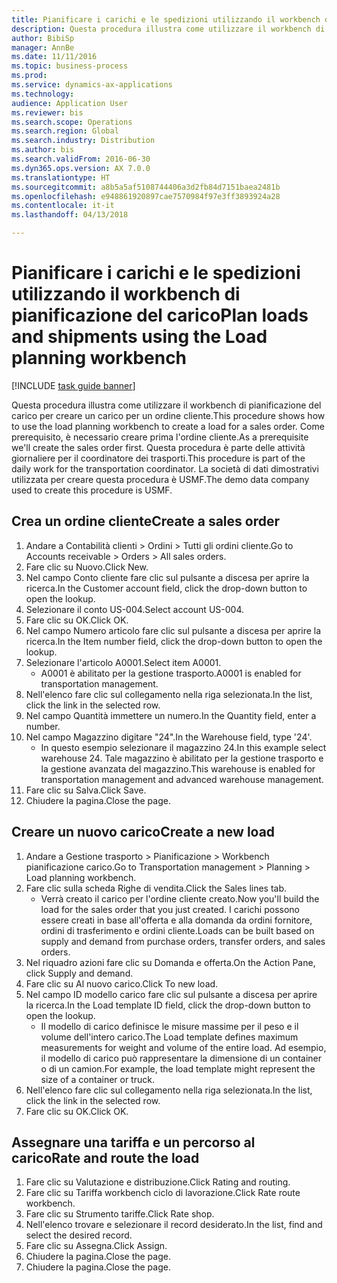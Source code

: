 ```yaml
--- 
title: Pianificare i carichi e le spedizioni utilizzando il workbench di pianificazione del carico
description: Questa procedura illustra come utilizzare il workbench di pianificazione del carico per creare un carico per un ordine cliente.
author: BibiSp
manager: AnnBe
ms.date: 11/11/2016
ms.topic: business-process
ms.prod: 
ms.service: dynamics-ax-applications
ms.technology: 
audience: Application User
ms.reviewer: bis
ms.search.scope: Operations
ms.search.region: Global
ms.search.industry: Distribution
ms.author: bis
ms.search.validFrom: 2016-06-30
ms.dyn365.ops.version: AX 7.0.0
ms.translationtype: HT
ms.sourcegitcommit: a8b5a5af5108744406a3d2fb84d7151baea2481b
ms.openlocfilehash: e948861920897cae7570984f97e3ff3893924a28
ms.contentlocale: it-it
ms.lasthandoff: 04/13/2018

---
```

# <a name="plan-loads-and-shipments-using-the-load-planning-workbench"></a><span data-ttu-id="933b9-103">Pianificare i carichi e le spedizioni utilizzando il workbench di pianificazione del carico</span><span class="sxs-lookup"><span data-stu-id="933b9-103">Plan loads and shipments using the Load planning workbench</span></span>

[!INCLUDE [task guide banner](../../includes/task-guide-banner.md)]

<span data-ttu-id="933b9-104">Questa procedura illustra come utilizzare il workbench di pianificazione del carico per creare un carico per un ordine cliente.</span><span class="sxs-lookup"><span data-stu-id="933b9-104">This procedure shows how to use the load planning workbench to create a load for a sales order.</span></span> <span data-ttu-id="933b9-105">Come prerequisito, è necessario creare prima l'ordine cliente.</span><span class="sxs-lookup"><span data-stu-id="933b9-105">As a prerequisite we'll create the sales order first.</span></span> <span data-ttu-id="933b9-106">Questa procedura è parte delle attività giornaliere per il coordinatore dei trasporti.</span><span class="sxs-lookup"><span data-stu-id="933b9-106">This procedure is part of the daily work for the transportation coordinator.</span></span> <span data-ttu-id="933b9-107">La società di dati dimostrativi utilizzata per creare questa procedura è USMF.</span><span class="sxs-lookup"><span data-stu-id="933b9-107">The demo data company used to create this procedure is USMF.</span></span>


## <a name="create-a-sales-order"></a><span data-ttu-id="933b9-108">Crea un ordine cliente</span><span class="sxs-lookup"><span data-stu-id="933b9-108">Create a sales order</span></span>
1. <span data-ttu-id="933b9-109">Andare a Contabilità clienti > Ordini > Tutti gli ordini cliente.</span><span class="sxs-lookup"><span data-stu-id="933b9-109">Go to Accounts receivable > Orders > All sales orders.</span></span>
2. <span data-ttu-id="933b9-110">Fare clic su Nuovo.</span><span class="sxs-lookup"><span data-stu-id="933b9-110">Click New.</span></span>
3. <span data-ttu-id="933b9-111">Nel campo Conto cliente fare clic sul pulsante a discesa per aprire la ricerca.</span><span class="sxs-lookup"><span data-stu-id="933b9-111">In the Customer account field, click the drop-down button to open the lookup.</span></span>
4. <span data-ttu-id="933b9-112">Selezionare il conto US-004.</span><span class="sxs-lookup"><span data-stu-id="933b9-112">Select account US-004.</span></span>
5. <span data-ttu-id="933b9-113">Fare clic su OK.</span><span class="sxs-lookup"><span data-stu-id="933b9-113">Click OK.</span></span>
6. <span data-ttu-id="933b9-114">Nel campo Numero articolo fare clic sul pulsante a discesa per aprire la ricerca.</span><span class="sxs-lookup"><span data-stu-id="933b9-114">In the Item number field, click the drop-down button to open the lookup.</span></span>
7. <span data-ttu-id="933b9-115">Selezionare l'articolo A0001.</span><span class="sxs-lookup"><span data-stu-id="933b9-115">Select item A0001.</span></span>
    * <span data-ttu-id="933b9-116">A0001 è abilitato per la gestione trasporto.</span><span class="sxs-lookup"><span data-stu-id="933b9-116">A0001 is enabled for transportation management.</span></span>  
8. <span data-ttu-id="933b9-117">Nell'elenco fare clic sul collegamento nella riga selezionata.</span><span class="sxs-lookup"><span data-stu-id="933b9-117">In the list, click the link in the selected row.</span></span>
9. <span data-ttu-id="933b9-118">Nel campo Quantità immettere un numero.</span><span class="sxs-lookup"><span data-stu-id="933b9-118">In the Quantity field, enter a number.</span></span>
10. <span data-ttu-id="933b9-119">Nel campo Magazzino digitare "24".</span><span class="sxs-lookup"><span data-stu-id="933b9-119">In the Warehouse field, type '24'.</span></span>
    * <span data-ttu-id="933b9-120">In questo esempio selezionare il magazzino 24.</span><span class="sxs-lookup"><span data-stu-id="933b9-120">In this example select warehouse 24.</span></span> <span data-ttu-id="933b9-121">Tale magazzino è abilitato per la gestione trasporto e la gestione avanzata del magazzino.</span><span class="sxs-lookup"><span data-stu-id="933b9-121">This warehouse is enabled for transportation management and advanced warehouse management.</span></span>  
11. <span data-ttu-id="933b9-122">Fare clic su Salva.</span><span class="sxs-lookup"><span data-stu-id="933b9-122">Click Save.</span></span>
12. <span data-ttu-id="933b9-123">Chiudere la pagina.</span><span class="sxs-lookup"><span data-stu-id="933b9-123">Close the page.</span></span>

## <a name="create-a-new-load"></a><span data-ttu-id="933b9-124">Creare un nuovo carico</span><span class="sxs-lookup"><span data-stu-id="933b9-124">Create a new load</span></span>
1. <span data-ttu-id="933b9-125">Andare a Gestione trasporto > Pianificazione > Workbench pianificazione carico.</span><span class="sxs-lookup"><span data-stu-id="933b9-125">Go to Transportation management > Planning > Load planning workbench.</span></span>
2. <span data-ttu-id="933b9-126">Fare clic sulla scheda Righe di vendita.</span><span class="sxs-lookup"><span data-stu-id="933b9-126">Click the Sales lines tab.</span></span>
    * <span data-ttu-id="933b9-127">Verrà creato il carico per l'ordine cliente creato.</span><span class="sxs-lookup"><span data-stu-id="933b9-127">Now you'll build the load for the sales order that you just created.</span></span> <span data-ttu-id="933b9-128">I carichi possono essere creati in base all'offerta e alla domanda da ordini fornitore, ordini di trasferimento e ordini cliente.</span><span class="sxs-lookup"><span data-stu-id="933b9-128">Loads can be built based on supply and demand from purchase orders, transfer orders, and sales orders.</span></span>  
3. <span data-ttu-id="933b9-129">Nel riquadro azioni fare clic su Domanda e offerta.</span><span class="sxs-lookup"><span data-stu-id="933b9-129">On the Action Pane, click Supply and demand.</span></span>
4. <span data-ttu-id="933b9-130">Fare clic su Al nuovo carico.</span><span class="sxs-lookup"><span data-stu-id="933b9-130">Click To new load.</span></span>
5. <span data-ttu-id="933b9-131">Nel campo ID modello carico fare clic sul pulsante a discesa per aprire la ricerca.</span><span class="sxs-lookup"><span data-stu-id="933b9-131">In the Load template ID field, click the drop-down button to open the lookup.</span></span>
    * <span data-ttu-id="933b9-132">Il modello di carico definisce le misure massime per il peso e il volume dell'intero carico.</span><span class="sxs-lookup"><span data-stu-id="933b9-132">The Load template defines maximum measurements for weight and volume of the entire load.</span></span> <span data-ttu-id="933b9-133">Ad esempio, il modello di carico può rappresentare la dimensione di un container o di un camion.</span><span class="sxs-lookup"><span data-stu-id="933b9-133">For example, the load template might represent the size of a container or truck.</span></span>  
6. <span data-ttu-id="933b9-134">Nell'elenco fare clic sul collegamento nella riga selezionata.</span><span class="sxs-lookup"><span data-stu-id="933b9-134">In the list, click the link in the selected row.</span></span>
7. <span data-ttu-id="933b9-135">Fare clic su OK.</span><span class="sxs-lookup"><span data-stu-id="933b9-135">Click OK.</span></span>

## <a name="rate-and-route-the-load"></a><span data-ttu-id="933b9-136">Assegnare una tariffa e un percorso al carico</span><span class="sxs-lookup"><span data-stu-id="933b9-136">Rate and route the load</span></span>
1. <span data-ttu-id="933b9-137">Fare clic su Valutazione e distribuzione.</span><span class="sxs-lookup"><span data-stu-id="933b9-137">Click Rating and routing.</span></span>
2. <span data-ttu-id="933b9-138">Fare clic su Tariffa workbench ciclo di lavorazione.</span><span class="sxs-lookup"><span data-stu-id="933b9-138">Click Rate route workbench.</span></span>
3. <span data-ttu-id="933b9-139">Fare clic su Strumento tariffe.</span><span class="sxs-lookup"><span data-stu-id="933b9-139">Click Rate shop.</span></span>
4. <span data-ttu-id="933b9-140">Nell'elenco trovare e selezionare il record desiderato.</span><span class="sxs-lookup"><span data-stu-id="933b9-140">In the list, find and select the desired record.</span></span>
5. <span data-ttu-id="933b9-141">Fare clic su Assegna.</span><span class="sxs-lookup"><span data-stu-id="933b9-141">Click Assign.</span></span>
6. <span data-ttu-id="933b9-142">Chiudere la pagina.</span><span class="sxs-lookup"><span data-stu-id="933b9-142">Close the page.</span></span>
7. <span data-ttu-id="933b9-143">Chiudere la pagina.</span><span class="sxs-lookup"><span data-stu-id="933b9-143">Close the page.</span></span>


